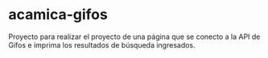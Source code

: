 # acamica-gifos
Proyecto para realizar el proyecto de una página que se conecto a la API de Gifos e imprima los resultados de búsqueda ingresados.
